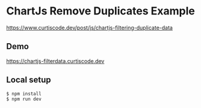 # ChartJs Remove Duplicates Example

https://www.curtiscode.dev/post/js/chartjs-filtering-duplicate-data

## Demo

https://chartjs-filterdata.curtiscode.dev
## Local setup

```bash
$ npm install
$ npm run dev
```

